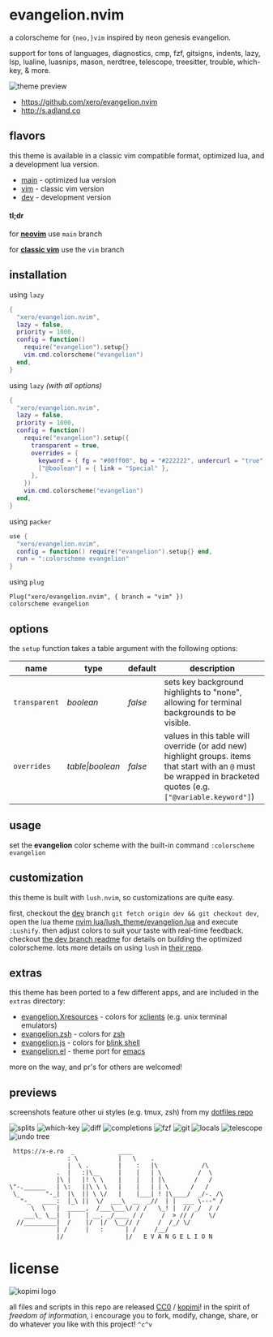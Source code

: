 # evangelion.nvim

a colorscheme for `{neo,}vim` inspired by neon genesis evangelion.

support for tons of languages, diagnostics, cmp, fzf, gitsigns, indents, lazy, lsp, lualine, luasnips, mason, nerdtree, telescope, treesitter, trouble, which-key, & more.

![theme preview](https://raw.githubusercontent.com/xero/evangelion.nvim/previews/eva-01.png)

* https://github.com/xero/evangelion.nvim
* http://s.adland.co

## flavors

this theme is available in a classic vim compatible format, optimized lua, and a development lua version.

* [main](https://github.com/xero/evangelion.nvim/tree/main) - optimized lua version
* [vim](https://github.com/xero/evangelion.nvim/tree/vim) - classic vim version
* [dev](https://github.com/xero/evangelion.nvim/tree/dev) - development version

#### tl;dr

for <ins>**neovim**</ins> use `main` branch

for <ins>**classic vim**</ins> use the `vim` branch

## installation

using `lazy`

```lua
{
  "xero/evangelion.nvim",
  lazy = false,
  priority = 1000,
  config = function()
    require("evangelion").setup{}
    vim.cmd.colorscheme("evangelion")
  end,
}
```

using `lazy` _(with all options)_

```lua
{
  "xero/evangelion.nvim",
  lazy = false,
  priority = 1000,
  config = function()
    require("evangelion").setup({
      transparent = true,
      overrides = {
        keyword = { fg = "#00ff00", bg = "#222222", undercurl = "true" },
        ["@boolean"] = { link = "Special" },
      },
    })
    vim.cmd.colorscheme("evangelion")
  end,
}
```

using `packer`

```lua
use {
  "xero/evangelion.nvim",
  config = function() require("evangelion").setup{} end,
  run = ":colorscheme evangelion"
}
```

using `plug`

```vim
Plug("xero/evangelion.nvim", { branch = "vim" })
colorscheme evangelion
```

## options

the `setup` function takes a table argument with the following options:

| **name** | **type** | **default** | **description** |
| ---- | ---- | ------- | ----------- |
| `transparent` | _boolean_ | _false_ | sets key background highlights to "none", allowing for terminal backgrounds to be visible.
| `overrides` | _table\|boolean_ | _false_ | values in this table will override (or add new) highlight groups. items that start with an `@` must be wrapped in bracketed quotes (e.g. `["@variable.keyword"]`)

## usage

set the **evangelion** color scheme with the built-in command `:colorscheme evangelion`

## customization

this theme is built with `lush.nvim`, so customizations are quite easy.

first, checkout the [dev](https://github.com/xero/evangelion.nvim/tree/dev) branch `git fetch origin dev && git checkout dev`, open the lua theme [nvim lua/lush_theme/evangelion.lua](https://github.com/xero/evangelion.nvim/blob/dev/lush_theme/evangelion.lua) and execute `:Lushify`. then adjust colors to suit your taste with real-time feedback. checkout [the dev branch readme](https://github.com/xero/evangelion.nvim/blob/dev/README.md) for details on building the optimized colorscheme. lots more details on using `lush` in [their repo](https://github.com/rktjmp/lush.nvim).

## extras

this theme has been ported to a few different apps, and are included in the `extras` directory:

* [evangelion.Xresources](extras/evangelion.Xresources) - colors for [xclients](https://wiki.archlinux.org/title/x_resources) (e.g. unix terminal emulators)
* [evangelion.zsh](extras/evangelion.zsh) - colors for [zsh](https://zsh.org)
* [evangelion.js](extras/evangelion.js) - colors for [blink shell](https://blink.sh)
* [evangelion.el](https://melpa.org/#/evangelion-theme) - theme port for [emacs](https://emacs.sexy)

more on the way, and pr's for others are welcomed!

## previews

screenshots feature other ui styles (e.g. tmux, zsh) from my [dotfiles repo](https://https://git.io/.files)

![splits](https://raw.githubusercontent.com/xero/evangelion.nvim/previews/eva-splits.png)
![which-key](https://raw.githubusercontent.com/xero/evangelion.nvim/previews/eva-which-key.png)
![diff](https://raw.githubusercontent.com/xero/evangelion.nvim/previews/eva-diff.png)
![completions](https://raw.githubusercontent.com/xero/evangelion.nvim/previews/eva-cmp.png)
![fzf](https://raw.githubusercontent.com/xero/evangelion.nvim/previews/eva-fzf.png)
![git](https://raw.githubusercontent.com/xero/evangelion.nvim/previews/eva-git.png)
![locals](https://raw.githubusercontent.com/xero/evangelion.nvim/previews/eva-locals.png)
![telescope](https://raw.githubusercontent.com/xero/evangelion.nvim/previews/eva-old-files.png)
![undo tree](https://raw.githubusercontent.com/xero/evangelion.nvim/previews/eva-undo.png)

```
 https://x-e.ro  _            ____
                : \           |   \    .
                |  \ .        |    :   |\            /\
             .  |   :|\__     |    |   | \          /  \
             |\ |   |! \ \    |    |   | |\        /   /
\"-.______   | \:   ||\ \ \   |    |   | | \      /   /
 \_       "-_|  |\  || \ \/   |    |___| ! |\____/  _/-. /\
   "-_   ____:  |_\ ||  \/  ___\  __  _//  | |  ___ \---" /
      \  \   |  _____,  /___\___\/ / /   \_! |  // _/  / /
    ___\_ \__|  |    | __. _/____ / /     /  > // /    \/
  //_________|  /    |/  |/  \__// /     /  /_/ \/
             | /     |   :      | /     /__/
             |/                 |/   E V A N G E L I O N
```
# license

![kopimi logo](https://gist.githubusercontent.com/xero/cbcd5c38b695004c848b73e5c1c0c779/raw/6b32899b0af238b17383d7a878a69a076139e72d/kopimi-sm.png)

all files and scripts in this repo are released [CC0](https://creativecommons.org/publicdomain/zero/1.0/) / [kopimi](https://kopimi.com)! in the spirit of _freedom of information_, i encourage you to fork, modify, change, share, or do whatever you like with this project! `^c^v`

